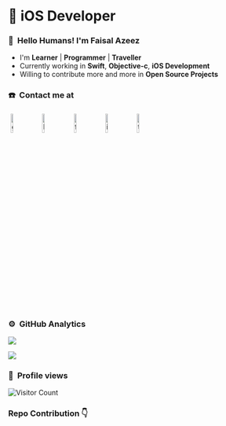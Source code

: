 #  iOS Developer

### 👋 &nbsp;Hello Humans! **I'm Faisal Azeez**

- I'm  **Learner** | **Programmer** | **Traveller**
- Currently working in **Swift**, **Objective-c**, **iOS Development**
- Willing to contribute more and more in **Open Source Projects**


### ☎️ &nbsp;Contact me at

<p align="left">
	<a href="https://github.com/faisalazeez"><img alt="github" width="10%" style="padding:5px" src="https://img.icons8.com/clouds/100/000000/github.png"/></a>
	<a href="https://www.linkedin.com/in/faisalazeez/"><img alt="linkedin" width="10%" style="padding:5px" src="https://img.icons8.com/clouds/100/000000/linkedin.png"/></a>
	<a href="https://www.facebook.com/faisalazeez/"><img alt="facebook" width="10%" style="padding:5px" src="https://img.icons8.com/clouds/100/000000/facebook-new.png"/></a>
	<a href="https://www.instagram.com/faisalazeez7/"><img alt="instagram" width="10%" style="padding:5px" src="https://img.icons8.com/clouds/100/000000/instagram.png"/></a>
	<a href="https://twitter.com/faisalazeez7"><img alt="twitter" width="10%" style="padding:5px" src="https://img.icons8.com/clouds/100/000000/twitter.png"/></a>
</p>

### ⚙️ &nbsp;GitHub Analytics

<p align="left">
<a href="https://github.com/faisalazeez">
  <img src="https://github-readme-stats-eight-theta.vercel.app/api?username=faisalazeez&show_icons=true&theme=algolia&include_all_commits=true&count_private=true"/>
</a>
</p>

<p align="left">
<a href="https://github.com/faisalazeez">
  <img src="https://github-readme-stats-eight-theta.vercel.app/api/top-langs/?username=faisalazeez&layout=compact&langs_count=8&theme=algolia"/>
</a>
</p>

### 👀 &nbsp;Profile views
![Visitor Count](https://profile-counter.glitch.me/{faisalazeez}/count.svg)


### Repo Contribution 👇
